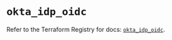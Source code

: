 # `okta_idp_oidc`

Refer to the Terraform Registry for docs: [`okta_idp_oidc`](https://registry.terraform.io/providers/okta/okta/4.8.1/docs/resources/idp_oidc).
